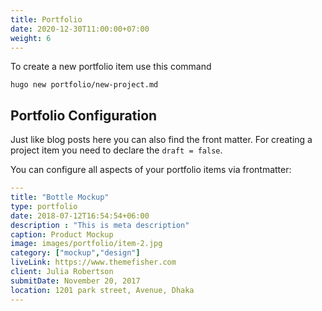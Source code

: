 ```yaml
---
title: Portfolio
date: 2020-12-30T11:00:00+07:00
weight: 6
---
```


To create a new portfolio item use this command 

```
hugo new portfolio/new-project.md
```

## Portfolio Configuration

Just like blog posts here you can also find the front matter. For creating a project item you need to declare the `draft = false`.

You can configure all aspects of your portfolio items via frontmatter:

```yaml
---
title: "Bottle Mockup"
type: portfolio
date: 2018-07-12T16:54:54+06:00
description : "This is meta description"
caption: Product Mockup
image: images/portfolio/item-2.jpg
category: ["mockup","design"]
liveLink: https://www.themefisher.com
client: Julia Robertson
submitDate: November 20, 2017
location: 1201 park street, Avenue, Dhaka
---
```
